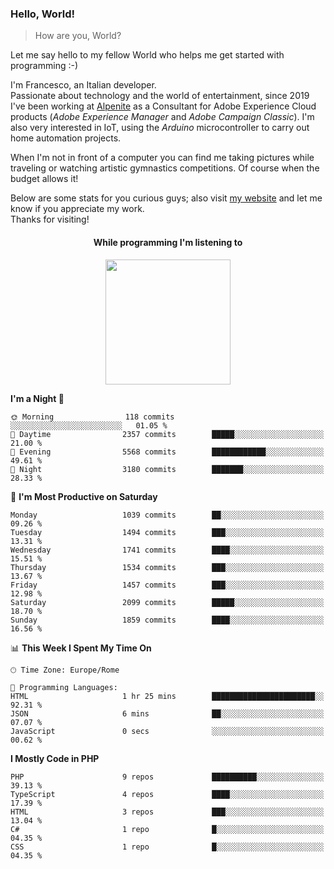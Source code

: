### Hello, World!

> How are you, World?

Let me say hello to my fellow World who helps me get started with programming :-)

I'm Francesco, an Italian developer.  
Passionate about technology and the world of entertainment, since 2019 I've been working at [Alpenite](https://www.alpenite.com) as a Consultant for Adobe Experience Cloud products (*Adobe Experience Manager* and *Adobe Campaign Classic*). I'm also very interested in IoT, using the *Arduino* microcontroller to carry out home automation projects.

When I'm not in front of a computer you can find me taking pictures while traveling or watching artistic gymnastics competitions. Of course when the budget allows it!

Below are some stats for you curious guys; also visit [my website](https://www.francescorega.eu) and let me know if you appreciate my work.  
Thanks for visiting!

<div align="center">
  <h4>While programming I'm listening to</h4>
  <a href="https://apps.francescorega.eu/now-playing/11147232609" target="_blank"><img src="https://apps.francescorega.eu/now-playing/11147232609" width="200"></a>
</div>

<!--START_SECTION:waka-->
**I'm a Night 🦉** 

```text
🌞 Morning                118 commits         ░░░░░░░░░░░░░░░░░░░░░░░░░   01.05 % 
🌆 Daytime                2357 commits        █████░░░░░░░░░░░░░░░░░░░░   21.00 % 
🌃 Evening                5568 commits        ████████████░░░░░░░░░░░░░   49.61 % 
🌙 Night                  3180 commits        ███████░░░░░░░░░░░░░░░░░░   28.33 % 
```
📅 **I'm Most Productive on Saturday** 

```text
Monday                   1039 commits        ██░░░░░░░░░░░░░░░░░░░░░░░   09.26 % 
Tuesday                  1494 commits        ███░░░░░░░░░░░░░░░░░░░░░░   13.31 % 
Wednesday                1741 commits        ████░░░░░░░░░░░░░░░░░░░░░   15.51 % 
Thursday                 1534 commits        ███░░░░░░░░░░░░░░░░░░░░░░   13.67 % 
Friday                   1457 commits        ███░░░░░░░░░░░░░░░░░░░░░░   12.98 % 
Saturday                 2099 commits        █████░░░░░░░░░░░░░░░░░░░░   18.70 % 
Sunday                   1859 commits        ████░░░░░░░░░░░░░░░░░░░░░   16.56 % 
```


📊 **This Week I Spent My Time On** 

```text
🕑︎ Time Zone: Europe/Rome

💬 Programming Languages: 
HTML                     1 hr 25 mins        ███████████████████████░░   92.31 % 
JSON                     6 mins              ██░░░░░░░░░░░░░░░░░░░░░░░   07.07 % 
JavaScript               0 secs              ░░░░░░░░░░░░░░░░░░░░░░░░░   00.62 % 
```

**I Mostly Code in PHP** 

```text
PHP                      9 repos             ██████████░░░░░░░░░░░░░░░   39.13 % 
TypeScript               4 repos             ████░░░░░░░░░░░░░░░░░░░░░   17.39 % 
HTML                     3 repos             ███░░░░░░░░░░░░░░░░░░░░░░   13.04 % 
C#                       1 repo              █░░░░░░░░░░░░░░░░░░░░░░░░   04.35 % 
CSS                      1 repo              █░░░░░░░░░░░░░░░░░░░░░░░░   04.35 % 
```




<!--END_SECTION:waka-->
